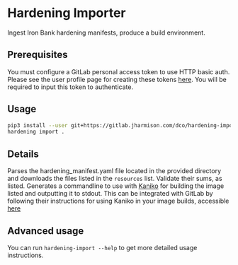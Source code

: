 # Hardening Importer

Ingest Iron Bank hardening manifests, produce a build environment.

## Prerequisites

You must configure a GitLab personal access token to use HTTP basic auth. Please see the user profile page for creating these tokens [here](https://gitlab.jharmison.com/-/profile/personal_access_tokens). You will be required to input this token to authenticate.

## Usage

```sh
pip3 install --user git+https://gitlab.jharmison.com/dco/hardening-importer.git@main
hardening import .
```

## Details

Parses the hardening_manifest.yaml file located in the provided directory and downloads the files listed in the `resources` list. Validate their sums, as listed. Generates a commandline to use with [Kaniko](https://github.com/GoogleContainerTools/kaniko) for building the image listed and outputting it to stdout. This can be integrated with GitLab by following their instructions for using Kaniko in your image builds, accessible [here](https://docs.gitlab.com/ee/ci/docker/using_kaniko.html)

## Advanced usage

You can run `hardening-import --help` to get more detailed usage instructions.

